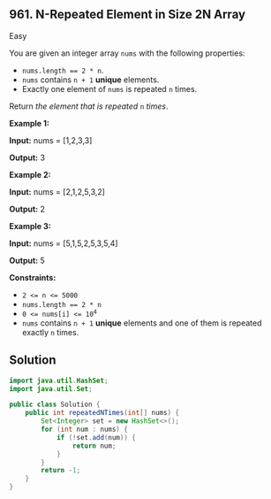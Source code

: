 ## 961\. N-Repeated Element in Size 2N Array

Easy

You are given an integer array `nums` with the following properties:

*   `nums.length == 2 * n`.
*   `nums` contains `n + 1` **unique** elements.
*   Exactly one element of `nums` is repeated `n` times.

Return _the element that is repeated_ `n` _times_.

**Example 1:**

**Input:** nums = [1,2,3,3]

**Output:** 3

**Example 2:**

**Input:** nums = [2,1,2,5,3,2]

**Output:** 2

**Example 3:**

**Input:** nums = [5,1,5,2,5,3,5,4]

**Output:** 5

**Constraints:**

*   `2 <= n <= 5000`
*   `nums.length == 2 * n`
*   <code>0 <= nums[i] <= 10<sup>4</sup></code>
*   `nums` contains `n + 1` **unique** elements and one of them is repeated exactly `n` times.

## Solution

```java
import java.util.HashSet;
import java.util.Set;

public class Solution {
    public int repeatedNTimes(int[] nums) {
        Set<Integer> set = new HashSet<>();
        for (int num : nums) {
            if (!set.add(num)) {
                return num;
            }
        }
        return -1;
    }
}
```